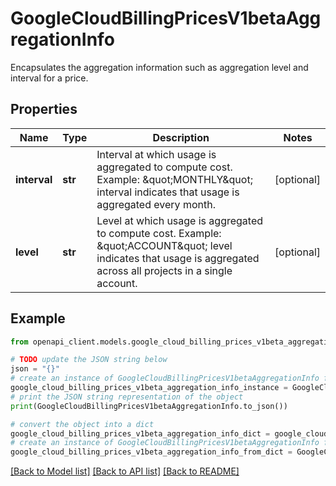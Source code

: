 # GoogleCloudBillingPricesV1betaAggregationInfo

Encapsulates the aggregation information such as aggregation level and interval for a price.

## Properties

Name | Type | Description | Notes
------------ | ------------- | ------------- | -------------
**interval** | **str** | Interval at which usage is aggregated to compute cost. Example: \&quot;MONTHLY\&quot; interval indicates that usage is aggregated every month. | [optional] 
**level** | **str** | Level at which usage is aggregated to compute cost. Example: \&quot;ACCOUNT\&quot; level indicates that usage is aggregated across all projects in a single account. | [optional] 

## Example

```python
from openapi_client.models.google_cloud_billing_prices_v1beta_aggregation_info import GoogleCloudBillingPricesV1betaAggregationInfo

# TODO update the JSON string below
json = "{}"
# create an instance of GoogleCloudBillingPricesV1betaAggregationInfo from a JSON string
google_cloud_billing_prices_v1beta_aggregation_info_instance = GoogleCloudBillingPricesV1betaAggregationInfo.from_json(json)
# print the JSON string representation of the object
print(GoogleCloudBillingPricesV1betaAggregationInfo.to_json())

# convert the object into a dict
google_cloud_billing_prices_v1beta_aggregation_info_dict = google_cloud_billing_prices_v1beta_aggregation_info_instance.to_dict()
# create an instance of GoogleCloudBillingPricesV1betaAggregationInfo from a dict
google_cloud_billing_prices_v1beta_aggregation_info_from_dict = GoogleCloudBillingPricesV1betaAggregationInfo.from_dict(google_cloud_billing_prices_v1beta_aggregation_info_dict)
```
[[Back to Model list]](../README.md#documentation-for-models) [[Back to API list]](../README.md#documentation-for-api-endpoints) [[Back to README]](../README.md)


